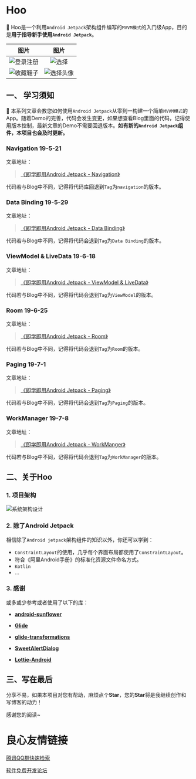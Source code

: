 # Hoo

🚀 Hoo是一个利用`Android Jetpack`架构组件编写的`MVVM模式`的入门级App，目的是**用于指导新手使用`Android Jetpack`**。

|                             图片                             |                             图片                             |
| :----------------------------------------------------------: | :----------------------------------------------------------: |
| ![登录注册](https://github.com/mCyp/Hoo/blob/master/pic/register.gif) | ![选择](https://github.com/mCyp/Hoo/blob/master/pic/select.gif) |
| ![收藏鞋子](https://github.com/mCyp/Hoo/blob/master/pic/favourite.gif) | ![选择头像](https://github.com/mCyp/Hoo/blob/master/pic/header.gif) |

## 一、 学习须知

🚀 本系列文章会教您如何使用`Android Jetpack`从零到一构建一个简单`MVVM模式`的App。随着Demo的完善，代码会发生变更，如果想查看Blog里面的代码，记得使用版本控制，最新文章的Demo不需要回退版本。**如有新的`Android Jetpack`组件，本项目也会及时更新。**

### Navigation 19-5-21

文章地址：

> [《即学即用Android Jetpack - Navigation》](https://www.jianshu.com/p/66b93df4b7a6)

代码若与Blog中不同，记得将代码库回退到`Tag`为`navigation`的版本。

### Data Binding 19-5-29

文章地址：

> [《即学即用Android Jetpack - Data Binding》](https://www.jianshu.com/p/e3b881d80c6d)

代码若与Blog中不同，记得将代码会退到`Tag`为`Data Binding`的版本。

### ViewModel & LiveData 19-6-18

文章地址：

> [《即学即用Android Jetpack - ViewModel & LiveData》](https://www.jianshu.com/p/81a284969f03)

代码若与Blog中不同，记得将代码会退到`Tag`为`ViewModel`的版本。

### Room 19-6-25

文章地址：

>[《即学即用Android Jetpack - Room》](https://www.jianshu.com/p/815c7db24b6d)

代码若与Blog中不同，记得将代码会退到`Tag`为`Room`的版本。

### Paging 19-7-1

文章地址：

> [《即学即用Android Jetpack - Paging》](https://www.jianshu.com/p/0b7c82a5c27f)

代码若与Blog中不同，记得将代码会退到`Tag`为`Paging`的版本。

### WorkManager 19-7-8

文章地址：

>[《即学即用Android Jetpack - WorkManger》](https://www.jianshu.com/p/68e720b8a939)

代码若与Blog中不同，记得将代码会退到`Tag`为`WorkManager`的版本。

## 二、关于Hoo

### 1. 项目架构

![系统架构设计](https://github.com/mCyp/Hoo/blob/master/pic/系统架构设计.png)

### 2. 除了Android Jetpack

相信除了`Android jetpack`架构组件的知识以外，你还可以学到：

- `ConstraintLayout`的使用，几乎每个界面布局都使用了`ConstraintLayout`。
- 符合《阿里Android手册》的标准化资源文件命名方式。
- `Kotlin`
- ...

### 3. 感谢

或多或少参考或者使用了以下的库：

- [**android-sunflower**](https://github.com/googlesamples/android-sunflower)

- [**Glide**](https://github.com/bumptech/glide)

- [**glide-transformations**](https://github.com/wasabeef/glide-transformations)

- [**SweetAlertDialog**](https://github.com/pedant/sweet-alert-dialog)

- [**Lottie-Android**](https://github.com/airbnb/lottie-android)

## 三、写在最后

分享不易，如果本项目对您有帮助，麻烦点个**Star**，您的**Star**将是我继续创作和写博客的动力！

感谢您的阅读~

 # 良心友情链接

[腾讯QQ群快速检索](http://u.720life.cn/s/8cf73f7c)

[软件免费开发论坛](http://u.720life.cn/s/bbb01dc0)
